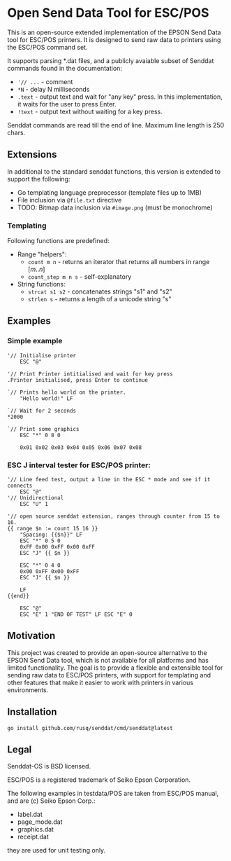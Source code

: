 # Open Send Data Tool for ESC/POS

This is an open-source extended implementation of the EPSON Send Data tool for
ESC/POS printers. It is designed to send raw data to printers using the ESC/POS
command set.

It supports parsing \*.dat files, and a publicly avaiable subset of Senddat
commands found in the documentation:

- `'// ...` - comment
- `*N` - delay N milliseconds
- `.text` - output text and wait for "any key" press.  In this implementation,
  it waits for the user to press Enter.
- `!text` - output text without waiting for a key press.

Senddat commands are read till the end of line. Maximum line length is 250 chars.

## Extensions
In additional to the standard senddat functions, this version is extended to
support the following:

- Go templating language preprocessor (template files up to 1MB)
- File inclusion via `@file.txt` directive
- TODO: Bitmap data inclusion via `#image.png` (must be monochrome)

### Templating
Following functions are predefined:

- Range "helpers":
    - `count m n` - returns an iterator that returns all numbers in range $[m..n]$
    - `count_step m n s` - self-explanatory
- String functions:
    - `strcat s1 s2` - concatenates strings "s1" and "s2"
    - `strlen s` - returns a length of a unicode string "s"


## Examples

### Simple example
```plain
'// Initialise printer
    ESC "@"

'// Print Printer intitialised and wait for key press
.Printer initialised, press Enter to continue

`// Prints hello world on the printer.
    "Hello world!" LF

`// Wait for 2 seconds
*2000

`// Print some graphics
    ESC "*" 0 8 0

    0x01 0x02 0x03 0x04 0x05 0x06 0x07 0x08
```

### ESC J interval tester for ESC/POS printer:
```plain
'// Line feed test, output a line in the ESC * mode and see if it connects
    ESC "@"
'// Unidirectional
    ESC "U" 1

'// open source senddat extension, ranges through counter from 15 to 16.
{{ range $n := count 15 16 }}
	"Spacing: {{$n}}" LF
	ESC "*" 0 5 0
	0xFF 0x00 0xFF 0x00 0xFF
	ESC "J" {{ $n }}

	ESC "*" 0 4 0
	0x00 0xFF 0x00 0xFF
	ESC "J" {{ $n }}

	LF
{{end}}

    ESC "@"
    ESC "E" 1 "END OF TEST" LF ESC "E" 0
```

## Motivation
This project was created to provide an open-source alternative to the EPSON
Send Data tool, which is not available for all platforms and has limited
functionality. The goal is to provide a flexible and extensible tool for
sending raw data to ESC/POS printers, with support for templating and other
features that make it easier to work with printers in various environments.

## Installation
```shell
go install github.com/rusq/senddat/cmd/senddat@latest
```

## Legal
Senddat-OS is BSD licensed.

ESC/POS is a registered trademark of Seiko Epson Corporation.

The following examples in testdata/POS are taken from ESC/POS manual, and are (c) Seiko Epson Corp.:
- label.dat
- page_mode.dat
- graphics.dat
- receipt.dat

they are used for unit testing only.
